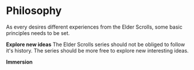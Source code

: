 # Philosophy

As every desires different experiences from the Elder Scrolls,
some basic principles needs to be set.

**Explore new ideas**
The Elder Scrolls series should not be obliged to follow it's history.
The series should be more free to explore new interesting ideas.

**Immersion**
